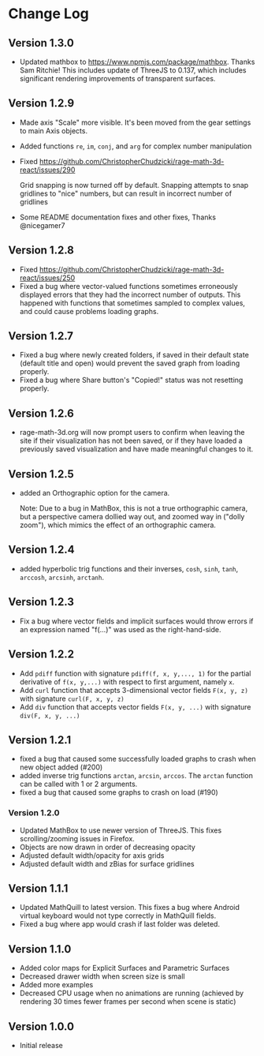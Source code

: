 # Change Log

## Version 1.3.0

- Updated mathbox to https://www.npmjs.com/package/mathbox. Thanks Sam Ritchie! This includes update of ThreeJS to 0.137, which includes significant rendering improvements of transparent surfaces.

## Version 1.2.9

- Made axis "Scale" more visible. It's been moved from the gear settings to main Axis objects.
- Added functions `re`, `im`, `conj`, and `arg` for complex number manipulation
- Fixed https://github.com/ChristopherChudzicki/rage-math-3d-react/issues/290

  Grid snapping is now turned off by default. Snapping attempts to snap gridlines to "nice" numbers, but can result in incorrect number of gridlines

- Some README documentation fixes and other fixes, Thanks @nicegamer7

## Version 1.2.8

- Fixed https://github.com/ChristopherChudzicki/rage-math-3d-react/issues/250
- Fixed a bug where vector-valued functions sometimes erroneously displayed errors that they had the incorrect number of outputs. This happened with functions that sometimes sampled to complex values, and could cause problems loading graphs.

## Version 1.2.7

- Fixed a bug where newly created folders, if saved in their default state
  (default title and open) would prevent the saved graph from loading properly.
- Fixed a bug where Share button's "Copied!" status was not resetting properly.

## Version 1.2.6

- rage-math-3d.org will now prompt users to confirm when leaving the site if their
  visualization has not been saved, or if they have loaded a previously saved
  visualization and have made meaningful changes to it.

## Version 1.2.5

- added an Orthographic option for the camera.

  Note: Due to a bug in MathBox, this is not a true orthographic camera, but
  a perspective camera dollied way out, and zoomed way in ("dolly zoom"), which
  mimics the effect of an orthographic camera.

## Version 1.2.4

- added hyperbolic trig functions and their inverses, `cosh`, `sinh`, `tanh`, `arccosh`, `arcsinh`, `arctanh`.

## Version 1.2.3

- Fix a bug where vector fields and implicit surfaces would throw errors if an expression named "f(...)" was used as the right-hand-side.

## Version 1.2.2

- Add `pdiff` function with signature `pdiff(f, x, y,..., 1)` for the partial derivative of `f(x, y,...)` with respect to first argument, namely `x`.
- Add `curl` function that accepts 3-dimensional vector fields `F(x, y, z)` with signature `curl(F, x, y, z)`
- Add `div` function that accepts vector fields `F(x, y, ...)` with signature `div(F, x, y, ...)`

## Version 1.2.1

- fixed a bug that caused some successfully loaded graphs to crash when new object added (#200)
- added inverse trig functions `arctan`, `arcsin`, `arccos`. The `arctan` function can be called with 1 or 2 arguments.
- fixed a bug that caused some graphs to crash on load (#190)

### Version 1.2.0

- Updated MathBox to use newer version of ThreeJS. This fixes scrolling/zooming issues in Firefox.
- Objects are now drawn in order of decreasing opacity
- Adjusted default width/opacity for axis grids
- Adjusted default width and zBias for surface gridlines

## Version 1.1.1

- Updated MathQuill to latest version. This fixes a bug where Android virtual keyboard would not type correctly in MathQuill fields.
- Fixed a bug where app would crash if last folder was deleted.

## Version 1.1.0

- Added color maps for Explicit Surfaces and Parametric Surfaces
- Decreased drawer width when screen size is small
- Added more examples
- Decreased CPU usage when no animations are running (achieved by rendering
  30 times fewer frames per second when scene is static)

## Version 1.0.0

- Initial release

